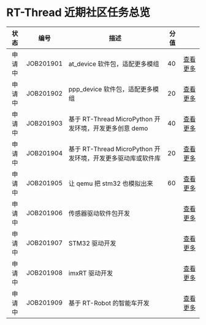 # RT-Thread 近期社区任务总览

|  状态  | 编号      | 描述                                                        | 分值 |                                |
| :----: | --------- | ----------------------------------------------------------- | ---- | ------------------------------ |
| 申请中 | JOB201901 | at_device 软件包，适配更多模组                              | 40   | [查看更多](/2019/JOB201901.md) |
| 申请中 | JOB201902 | ppp_device 软件包，适配更多模组                             | 20   | [查看更多](/2019/JOB201902.md) |
| 申请中 | JOB201903 | 基于 RT-Thread MicroPython 开发环境，开发更多创意 demo      | 40   | [查看更多](/2019/JOB201903.md) |
| 申请中 | JOB201904 | 基于 RT-Thread MicroPython 开发环境，开发更多驱动库或软件库 | 20   | [查看更多](/2019/JOB201904.md) |
| 申请中 | JOB201905 | 让 qemu 把 stm32 也模拟出来                                 | 60   | [查看更多](/2019/JOB201905.md) |
| 申请中 | JOB201906 | 传感器驱动软件包开发                                        |      | [查看更多](/2019/JOB201906.md) |
| 申请中 | JOB201907 | STM32 驱动开发                                              |      | [查看更多](/2019/JOB201907.md) |
| 申请中 | JOB201908 | imxRT 驱动开发                                              |      | [查看更多](/2019/JOB201908.md) |
| 申请中 | JOB201909 | 基于 RT-Robot 的智能车开发                                  |      | [查看更多](/2019/JOB201909.md) |


